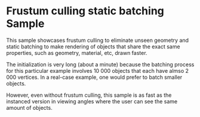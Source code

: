 Frustum culling static batching Sample
======================================

This sample showcases frustum culling to eliminate unseen geometry and static batching to make rendering of
objects that share the exact same properties, such as geometry, material, etc, drawn faster.

The initialization is very long (about a minute) because the batching process for this particular example
involves 10 000 objects that each have almso 2 000 vertices. In a real-case example, one would prefer to batch
smaller objects.

However, even without frustum culling, this sample is as fast as the instanced version in viewing angles where
the user can see the same amount of objects.